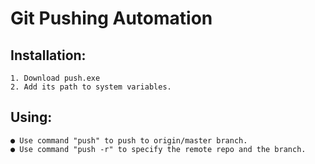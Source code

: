 # Git Pushing Automation
  ## Installation:
    1. Download push.exe
    2. Add its path to system variables. 

  ## Using:
    ● Use command "push" to push to origin/master branch.
    ● Use command "push -r" to specify the remote repo and the branch.
